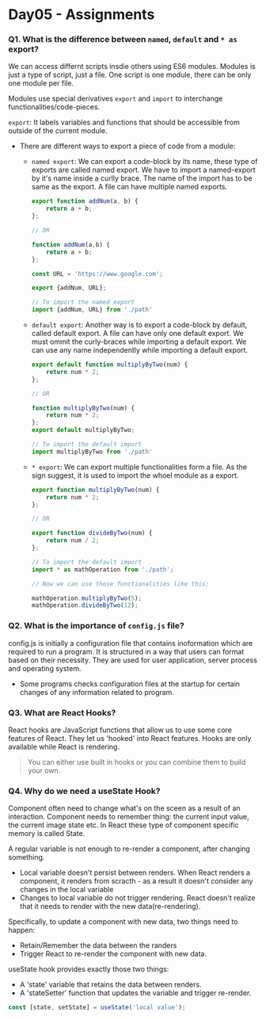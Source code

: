 # Day05 - Assignments


### Q1. What is the difference between `named`, `default` and `* as` export?

We can access differnt scripts insdie others using ES6 modules. Modules is just a type of script, just a file. One script is one module, there can be only one module per file.

Modules use special derivatives `export` and `import` to interchange functionalities/code-pieces.

`export`: It labels variables and functions that should be accessible from outside of the current module.

- There are different ways to  export a piece of code from a module:
    - `named export`: We can export a code-block by its name, these type of exports are called named export. We have to import a named-export by it's name inside a curlly brace. The name of the import has to be same as the export. A file can have multiple named exports.

        ~~~javascript
        export function addNum(a, b) {
            return a + b;
        };

        // OR

        function addNum(a,b) {
            return a + b;
        };

        const URL = 'https://www.google.com';
        
        export {addNum, URL};

        // To import the named export
        import {addNum, URL} from './path'
        ~~~
    - `default export`: Another way is to export a code-block by default, called default export. A file can have only one default export. We must ommit the curly-braces while importing a default export. We can use any name independently while importing a default export.
        ~~~javascript
        export default function multiplyByTwo(num) {
            return num * 2;
        };

        // OR

        function multiplyByTwo(num) {
            return num * 2;
        };
        export default multiplyByTwo;
        
        // To import the default import
        import multiplyByTwo from './path'
        ~~~

    - `* export`: We can export multiple functionalities form a file. As the sign suggest, it is used to import the whoel module as a export.
        ~~~javascript
        export function multiplyByTwo(num) {
            return num * 2;
        };

        // OR

        export function divideByTwo(num) {
            return num / 2;
        };

        // To import the default import
        import * as mathOperation from './path';

        // Now we can use those functionalities like this:

        mathOperation.multiplyByTwo(5);
        mathOperation.divideByTwo(12);
        ~~~

### Q2. What is the importance of `config.js` file?

config.js is initially a configuration file that contains inoformation which are required to run a program. It is structured in a way that users can format based on their necessity. They are used for user application, server process and operating system.
- Some programs checks configuration files at the startup for certain changes of any information related to program.

### Q3. What are React Hooks? 

React hooks are JavaScript functions that allow us to use some core features of React. They let us 'hooked' into React features.
Hooks are only available while React is rendering.
>You can either use built in hooks or you can combine them to build your own.

### Q4. Why do we need a useState Hook?
Component often need to change what's on the sceen as a result of an interaction. Component needs to remember thing: the current input value, the current image state etc. In React these type of component specific memory is called State.

 A regular variable is not enough to re-render a component, after changing something.
- Local variable doesn't persist between renders. When React renders a component, it renders from scracth - as a result it doesn't consider any changes in the local variable
- Changes to local variable do not trigger rendering. React doesn't realize that it needs to render with the new data(re-rendering).

Specifically, to update a component with new data, two things need to happen:
- Retain/Remember the data between the randers
- Trigger React to re-render the component with new data.

useState hook provides exactly those two things:
- A 'state' variable that retains the data between renders.
- A 'stateSetter' function that updates the variable and trigger re-render.
```javascript
const [state, setState] = useState('local value');
```
